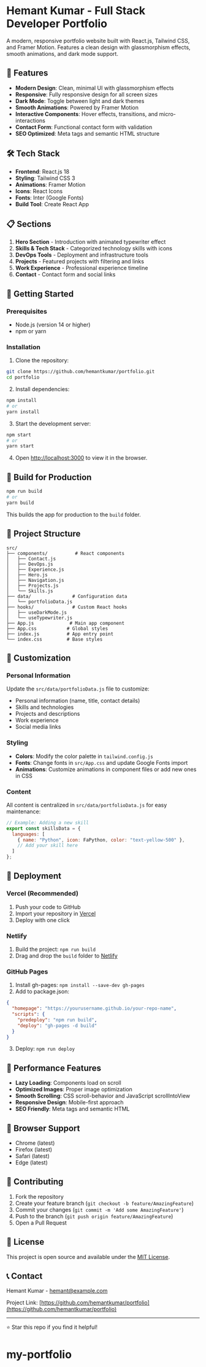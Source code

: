 # Hemant Kumar - Full Stack Developer Portfolio

A modern, responsive portfolio website built with React.js, Tailwind CSS, and Framer Motion. Features a clean design with glassmorphism effects, smooth animations, and dark mode support.

## 🚀 Features

- **Modern Design**: Clean, minimal UI with glassmorphism effects
- **Responsive**: Fully responsive design for all screen sizes
- **Dark Mode**: Toggle between light and dark themes
- **Smooth Animations**: Powered by Framer Motion
- **Interactive Components**: Hover effects, transitions, and micro-interactions
- **Contact Form**: Functional contact form with validation
- **SEO Optimized**: Meta tags and semantic HTML structure

## 🛠️ Tech Stack

- **Frontend**: React.js 18
- **Styling**: Tailwind CSS 3
- **Animations**: Framer Motion
- **Icons**: React Icons
- **Fonts**: Inter (Google Fonts)
- **Build Tool**: Create React App

## 📋 Sections

1. **Hero Section** - Introduction with animated typewriter effect
2. **Skills & Tech Stack** - Categorized technology skills with icons
3. **DevOps Tools** - Deployment and infrastructure tools
4. **Projects** - Featured projects with filtering and links
5. **Work Experience** - Professional experience timeline
6. **Contact** - Contact form and social links

## 🚀 Getting Started

### Prerequisites

- Node.js (version 14 or higher)
- npm or yarn

### Installation

1. Clone the repository:
```bash
git clone https://github.com/hemantkumar/portfolio.git
cd portfolio
```

2. Install dependencies:
```bash
npm install
# or
yarn install
```

3. Start the development server:
```bash
npm start
# or
yarn start
```

4. Open [http://localhost:3000](http://localhost:3000) to view it in the browser.

## 🔧 Build for Production

```bash
npm run build
# or
yarn build
```

This builds the app for production to the `build` folder.

## 📁 Project Structure

```
src/
├── components/          # React components
│   ├── Contact.js
│   ├── DevOps.js
│   ├── Experience.js
│   ├── Hero.js
│   ├── Navigation.js
│   ├── Projects.js
│   └── Skills.js
├── data/               # Configuration data
│   └── portfolioData.js
├── hooks/              # Custom React hooks
│   ├── useDarkMode.js
│   └── useTypewriter.js
├── App.js             # Main app component
├── App.css           # Global styles
├── index.js          # App entry point
└── index.css         # Base styles
```

## 🎨 Customization

### Personal Information

Update the `src/data/portfolioData.js` file to customize:

- Personal information (name, title, contact details)
- Skills and technologies
- Projects and descriptions
- Work experience
- Social media links

### Styling

- **Colors**: Modify the color palette in `tailwind.config.js`
- **Fonts**: Change fonts in `src/App.css` and update Google Fonts import
- **Animations**: Customize animations in component files or add new ones in CSS

### Content

All content is centralized in `src/data/portfolioData.js` for easy maintenance:

```javascript
// Example: Adding a new skill
export const skillsData = {
  languages: [
    { name: "Python", icon: FaPython, color: "text-yellow-500" },
    // Add your skill here
  ]
};
```

## 🚀 Deployment

### Vercel (Recommended)

1. Push your code to GitHub
2. Import your repository in [Vercel](https://vercel.com)
3. Deploy with one click

### Netlify

1. Build the project: `npm run build`
2. Drag and drop the `build` folder to [Netlify](https://netlify.com)

### GitHub Pages

1. Install gh-pages: `npm install --save-dev gh-pages`
2. Add to package.json:
```json
{
  "homepage": "https://yourusername.github.io/your-repo-name",
  "scripts": {
    "predeploy": "npm run build",
    "deploy": "gh-pages -d build"
  }
}
```
3. Deploy: `npm run deploy`

## 🌟 Performance Features

- **Lazy Loading**: Components load on scroll
- **Optimized Images**: Proper image optimization
- **Smooth Scrolling**: CSS scroll-behavior and JavaScript scrollIntoView
- **Responsive Design**: Mobile-first approach
- **SEO Friendly**: Meta tags and semantic HTML

## 📱 Browser Support

- Chrome (latest)
- Firefox (latest)
- Safari (latest)
- Edge (latest)

## 🤝 Contributing

1. Fork the repository
2. Create your feature branch (`git checkout -b feature/AmazingFeature`)
3. Commit your changes (`git commit -m 'Add some AmazingFeature'`)
4. Push to the branch (`git push origin feature/AmazingFeature`)
5. Open a Pull Request

## 📄 License

This project is open source and available under the [MIT License](LICENSE).

## 📞 Contact

Hemant Kumar - [hemant@example.com](mailto:hemant@example.com)

Project Link: [https://github.com/hemantkumar/portfolio](https://github.com/hemantkumar/portfolio)

---

⭐ Star this repo if you find it helpful!
# my-portfolio
